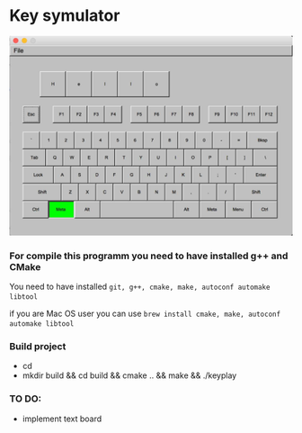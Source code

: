 # Key symulator

![Scheme](img/screen.jpg)

### For compile this programm you need to have installed g++ and CMake

You need to have installed `git, g++, cmake, make, autoconf automake libtool`

if you are Mac OS user you can use `brew install cmake, make, autoconf automake libtool`

### Build project
- cd <keyplay root direcotry>
- mkdir build && cd build && cmake .. && make && ./keyplay

### TO DO:
- implement text board

